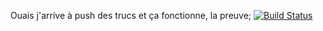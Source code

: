 Ouais j'arrive à push des trucs et ça fonctionne, la preuve;
[![Build Status](https://app.travis-ci.com/Teyir/devopsInutileEnJs.svg?branch=master)](https://app.travis-ci.com/Teyir/devopsInutileEnJs)